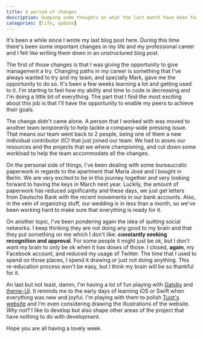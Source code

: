 ```yaml
---
title: A period of changes
description: Dumping some thoughts on what the last month have been for me in my personal and professional life.
categories: [life, update]
---
```


It's been a while since I wrote my last blog post here.
During this time there's been some important changes in my life and my professional career and I felt like writing them down in an unstructured blog post.

The first of those changes is that I was giving the opportunity to give management a try.
Changing paths in my career is something that I've always wanted to try and my team,
and specially Mark,
gave me the opportunity to do so.
It's been a few weeks learning a lot and getting used to it.
I'm starting to feel how my ability and time to code is decreasing and I'm doing a little bit of everything.
The part that I find the most exciting about this job is that I'll have the opportunity to enable my peers to achieve their goals.

The change didn't came alone.
A person that I worked with was moved to another team _temporarily_ to help tackle a company-wide pressing issue.
That means our team went back to 2 people,
being one of them a new individual contributor _(IC)_ that just joined our team.
We had to asses our resources and the projects that we where championing, and cut down some workload to help the team accommodate all the changes.

On the personal side of things,
I've been dealing with some bureaucratic paperwork in regards to the apartment that María José and I bought in Berlin.
We are very excited to be in this journey together and very looking forward to having the keys in March next year.
Luckily,
the amount of paperwork has reduced significantly and these days,
we just get letters from Deutsche Bank with the recent movements in our bank accounts.
Also,
in the vein of organizing stuff,
our wedding is in less than a month,
so we've been working hard to make sure that everything is ready for it.

On another topic,
I've been pondering again the idea of quitting social networks.
I keep thinking they are not doing any good to my brain and that they put something on me which I don't like:
**constantly seeking recognition and approval**.
For some people it might just be ok, but I don't want my brain to only be ok when it has doses of those.
I closed, **again**, my Facebook account,
and reduced my usage of Twitter.
The time that I used to spend on those places,
I spend it drawing or just not doing anything.
This re-education process won't be easy,
but I think my brain will be so thankful for it.

An last but not least, damm, I'm having a lot of fun playing with [Gatsby](https://www.gatsbyjs.org/) and [theme-UI](https://theme-ui.com/).
It reminds me to the early days of learning iOS or Swift when everything was new and joyful.
I'm playing with them to polish [Tuist's website](https://tuist.io) and I'm even considering drawing the illustrations of the website. _Why not?_ I like to develop but also shape other areas of the project that have nothing to do with development.

Hope you are all having a lovely week.
